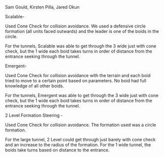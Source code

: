 
Sam Gould, Kirsten Pilla, Jared Okun


Scalable-

Used Cone Check for collision avoidance.  We used a defensive circle formation (all units faced outwards) and the leader is one of the boids in the circle.

For the tunnels, Scalable was able to get through the 3 wide just with cone check, but the 1 wide each boid takes turns in order of distance from the entrance seeking through the tunnel.


Emergent-

Used Cone Check for collision avoidance with the terrain and each boid tried to move to a certain point based on parameters. No boid had full knowledge of all other boids.

For the tunnels, Emergent was able to get through the 3 wide just with cone check, but the 1 wide each boid takes turns in order of distance from the entrance seeking through the tunnel.


2 Level Formation Steering - 

Used Cone Check for collision avoidance. The formation used was a circle formation.

For the large tunnel, 2 Level could get through just barely with cone check and an increase to the radius of the formation. For the 1 wide tunnel, the boids take turns based on distance to the entrance.

